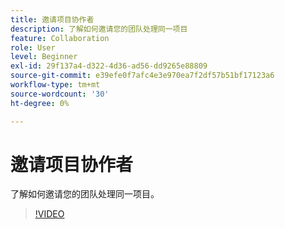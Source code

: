 ```yaml
---
title: 邀请项目协作者
description: 了解如何邀请您的团队处理同一项目
feature: Collaboration
role: User
level: Beginner
exl-id: 29f137a4-d322-4d36-ad56-dd9265e88809
source-git-commit: e39efe0f7afc4e3e970ea7f2df57b51bf17123a6
workflow-type: tm+mt
source-wordcount: '30'
ht-degree: 0%

---
```


# 邀请项目协作者

了解如何邀请您的团队处理同一项目。

>[!VIDEO](https://video.tv.adobe.com/v/3420253?quality=12&learn=on&hidetitle=true)
